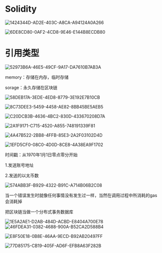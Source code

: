 

# Solidity

![1424344D-AD2E-403C-A8CA-A94124A0A266](https://tva1.sinaimg.cn/large/007S8ZIlly1gh3a9uveg4j3089084aaz.jpg)

![6DE8CD80-0AF2-4CD8-9E46-E144B8ECDB80](https://tva1.sinaimg.cn/large/007S8ZIlly1gh3aahsextj307n0a3ab1.jpg)







# 引用类型

![52973B6A-46E5-49CF-9A17-DA7610B7AB3A](https://tva1.sinaimg.cn/large/007S8ZIlly1gh5mlficanj30ro0afabu.jpg)

memory：存储在内存，临时存储

sorage：永久存储在区块链



![58DEB17A-3EDE-4ED8-8779-3E192E7B10CB](https://tva1.sinaimg.cn/large/007S8ZIlly1gh5mr2t47rj30p80g7djx.jpg)

![8C73DEE3-5459-4458-AE82-8BB45BE5AEB5](https://tva1.sinaimg.cn/large/007S8ZIlly1gh5mrs98mqj30mk0d2myt.jpg)

![C20DCB3B-4636-4BC2-830D-433670208D7A](https://tva1.sinaimg.cn/large/007S8ZIlly1gh5nev64a0j30gq08240n.jpg)

![2A1F9171-C715-4520-A855-748191339F81](https://tva1.sinaimg.cn/large/007S8ZIlly1gh5ndwu3ooj30ij09utc2.jpg) 

![4A47B522-2BB8-4FFB-85E3-2A2F03102D4D](https://tva1.sinaimg.cn/large/007S8ZIlly1gh5npgoe6kj30ou0fhtcv.jpg)

![1EFD5CF0-08C0-4D0D-8CE8-4A38EA9F1702](https://tva1.sinaimg.cn/large/007S8ZIlly1gh5nou8fgej30r90eidjl.jpg)

时间戳：从1970年1月1日零点零分开始

1.发送账号地址

2.发送的以太币数









![574ABB3F-B929-4322-B91C-A714B06B2C08](https://tva1.sinaimg.cn/large/007S8ZIlly1gh5b4s1deoj30m20fh76x.jpg)

 当一个错误发生时就像任何事情没有发生过一样，当然在调用过程中所消耗的gas会消耗掉

把区块链当做一个分布式事务数据库

![1E5A2AE1-D2AB-484D-ACBD-E8404A700E78](https://tva1.sinaimg.cn/large/007S8ZIlly1gh5bfr2sr3j30mi08egn0.jpg)![46FDEA31-0382-4688-900A-B52CA2D588B4](https://tva1.sinaimg.cn/large/007S8ZIlly1gh5k4azq9wj30oy0hdgo8.jpg)

  

![E8F50E18-0B8E-46AA-9ECD-B92AB20497FF](https://tva1.sinaimg.cn/large/007S8ZIlly1gh5k04ej90j30o4098gou.jpg)

![77D85175-CB19-405F-AD6F-EFB8A63F282B](https://tva1.sinaimg.cn/large/007S8ZIlly1gh5k2jvp0oj30th0cxdlg.jpg)





